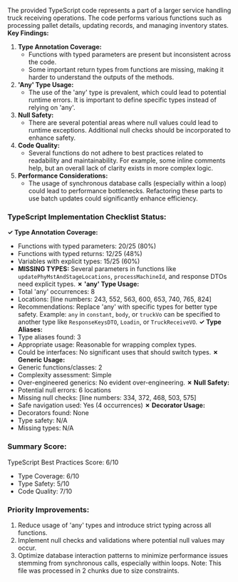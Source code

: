 The provided TypeScript code represents a part of a larger service handling truck receiving operations. The code performs various functions such as processing pallet details, updating records, and managing inventory states.
**Key Findings:**
1. **Type Annotation Coverage:**
   - Functions with typed parameters are present but inconsistent across the code.
   - Some important return types from functions are missing, making it harder to understand the outputs of the methods.
2. **'Any' Type Usage:**
   - The use of the 'any' type is prevalent, which could lead to potential runtime errors. It is important to define specific types instead of relying on 'any'.
3. **Null Safety:**
   - There are several potential areas where null values could lead to runtime exceptions. Additional null checks should be incorporated to enhance safety.
4. **Code Quality:**
   - Several functions do not adhere to best practices related to readability and maintainability. For example, some inline comments help, but an overall lack of clarity exists in more complex logic.
5. **Performance Considerations:**
   - The usage of synchronous database calls (especially within a loop) could lead to performance bottlenecks. Refactoring these parts to use batch updates could significantly enhance efficiency.
### TypeScript Implementation Checklist Status:
**✓ Type Annotation Coverage:**
- Functions with typed parameters: 20/25 (80%)
- Functions with typed returns: 12/25 (48%)
- Variables with explicit types: 15/25 (60%)
- **MISSING TYPES:** Several parameters in functions like `updatePhyMstAndStageLocations`, `processMachineId`, and response DTOs need explicit types.
**✗ 'any' Type Usage:**
- Total 'any' occurrences: 8
- Locations: [line numbers: 243, 552, 563, 600, 653, 740, 765, 824]
- Recommendations: Replace 'any' with specific types for better type safety. Example: `any` in `constant`, `body`, or `truckVo` can be specified to another type like `ResponseKeysDTO`, `Loadin`, or `TruckReceiveVO`.
**✓ Type Aliases:**
- Type aliases found: 3
- Appropriate usage: Reasonable for wrapping complex types.
- Could be interfaces: No significant uses that should switch types.
**✗ Generic Usage:**
- Generic functions/classes: 2
- Complexity assessment: Simple
- Over-engineered generics: No evident over-engineering.
**✗ Null Safety:**
- Potential null errors: 6 locations
- Missing null checks: [line numbers: 334, 372, 468, 503, 575]
- Safe navigation used: Yes (4 occurrences)
**✗ Decorator Usage:**
- Decorators found: None
- Type safety: N/A
- Missing types: N/A
### Summary Score:
TypeScript Best Practices Score: 6/10
- Type Coverage: 6/10
- Type Safety: 5/10
- Code Quality: 7/10
### Priority Improvements:
1. Reduce usage of 'any' types and introduce strict typing across all functions.
2. Implement null checks and validations where potential null values may occur.
3. Optimize database interaction patterns to minimize performance issues stemming from synchronous calls, especially within loops.
Note: This file was processed in 2 chunks due to size constraints.